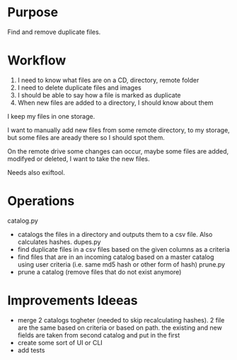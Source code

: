 # Purpose
Find and remove duplicate files.

# Workflow
1. I need to know what files are on a CD, directory, remote folder
2. I need to delete duplicate files and images
3. I should be able to say how a file is marked as duplicate
4. When new files are added to a directory, I should know about them

I keep my files in one storage.

I want to manually add new files from some remote directory, to my storage, but some files are aready there so I should spot them.

On the remote drive some changes can occur, maybe some files are added, modifyed or deleted, I want to take the new files.

Needs also exiftool.

# Operations

catalog.py
   - catalogs the files in a directory and outputs them to a csv file. Also calculates hashes.
dupes.py 
   - find duplicate files in a csv files based on the given columns as a criteria
   - find files that are in an incoming catalog based on a master catalog using user criteria (i.e. same md5 hash or other form of hash)
prune.py
   - prune a catalog (remove files that do not exist anymore)
# Improvements Ideeas

   - merge 2 catalogs togheter (needed to skip recalculating hashes). 2 file are the same based on criteria or based on path. the existing and new fields are taken from second catalog and put in the first
   - create some sort of UI or CLI
   - add tests